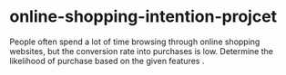 # online-shopping-intention-projcet
People often spend a lot of time browsing through online shopping websites, but the conversion rate into purchases is low. Determine the likelihood of purchase based on the given features .
